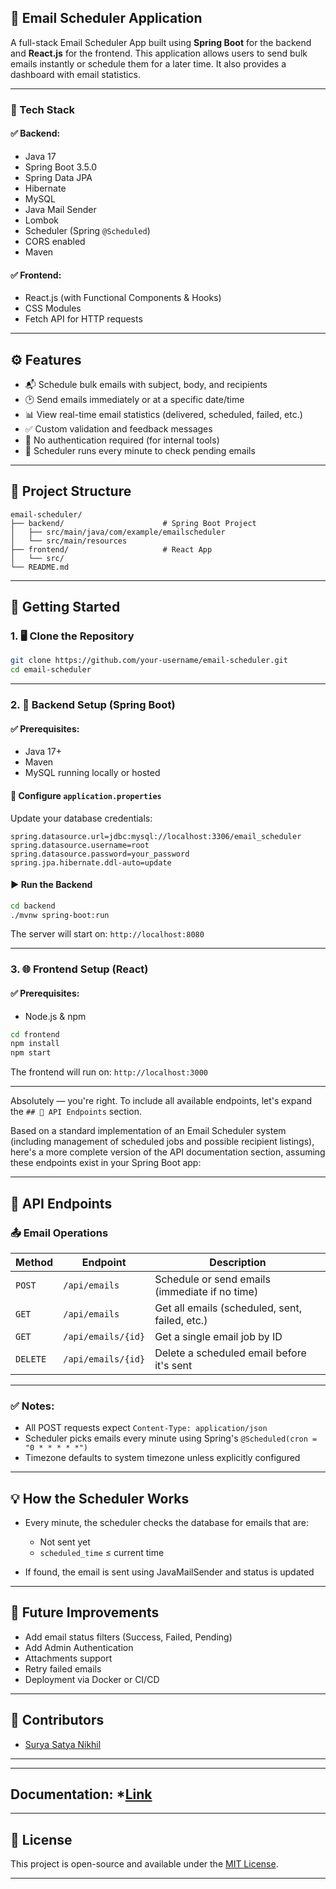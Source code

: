 ## 📧 Email Scheduler Application

A full-stack Email Scheduler App built using **Spring Boot** for the backend and **React.js** for the frontend. This application allows users to send bulk emails instantly or schedule them for a later time. It also provides a dashboard with email statistics.

---

### 🧰 Tech Stack

#### ✅ Backend:

* Java 17
* Spring Boot 3.5.0
* Spring Data JPA
* Hibernate
* MySQL
* Java Mail Sender
* Lombok
* Scheduler (Spring `@Scheduled`)
* CORS enabled
* Maven

#### ✅ Frontend:

* React.js (with Functional Components & Hooks)
* CSS Modules
* Fetch API for HTTP requests

---

## ⚙️ Features

* 📬 Schedule bulk emails with subject, body, and recipients
* 🕑 Send emails immediately or at a specific date/time
* 📊 View real-time email statistics (delivered, scheduled, failed, etc.)
* ✅ Custom validation and feedback messages
* 🔐 No authentication required (for internal tools)
* 🔄 Scheduler runs every minute to check pending emails

---

## 📁 Project Structure

```
email-scheduler/
├── backend/                      # Spring Boot Project
│   ├── src/main/java/com/example/emailscheduler
│   └── src/main/resources
├── frontend/                     # React App
│   └── src/
└── README.md
```

---

## 🚀 Getting Started

### 1. 🖥️ Clone the Repository

```bash
git clone https://github.com/your-username/email-scheduler.git
cd email-scheduler
```

---

### 2. 🧪 Backend Setup (Spring Boot)

#### ✅ Prerequisites:

* Java 17+
* Maven
* MySQL running locally or hosted

#### 🔧 Configure `application.properties`

Update your database credentials:

```properties
spring.datasource.url=jdbc:mysql://localhost:3306/email_scheduler
spring.datasource.username=root
spring.datasource.password=your_password
spring.jpa.hibernate.ddl-auto=update
```

#### ▶️ Run the Backend

```bash
cd backend
./mvnw spring-boot:run
```

The server will start on: `http://localhost:8080`

---

### 3. 🌐 Frontend Setup (React)

#### ✅ Prerequisites:

* Node.js & npm

```bash
cd frontend
npm install
npm start
```

The frontend will run on: `http://localhost:3000`

---

Absolutely — you're right. To include all available endpoints, let's expand the `## 🔁 API Endpoints` section.

Based on a standard implementation of an Email Scheduler system (including management of scheduled jobs and possible recipient listings), here's a more complete version of the API documentation section, assuming these endpoints exist in your Spring Boot app:

---

## 🔁 API Endpoints

### 📤 Email Operations

| Method   | Endpoint           | Description                                    |
| -------- | ------------------ | ---------------------------------------------- |
| `POST`   | `/api/emails`      | Schedule or send emails (immediate if no time) |
| `GET`    | `/api/emails`      | Get all emails (scheduled, sent, failed, etc.) |
| `GET`    | `/api/emails/{id}` | Get a single email job by ID                   |
| `DELETE` | `/api/emails/{id}` | Delete a scheduled email before it's sent      |

---

### ✅ Notes:

* All POST requests expect `Content-Type: application/json`
* Scheduler picks emails every minute using Spring's `@Scheduled(cron = "0 * * * * *")`
* Timezone defaults to system timezone unless explicitly configured

---

## 💡 How the Scheduler Works

* Every minute, the scheduler checks the database for emails that are:

  * Not sent yet
  * `scheduled_time` ≤ current time
* If found, the email is sent using JavaMailSender and status is updated

---

## 📝 Future Improvements

* Add email status filters (Success, Failed, Pending)
* Add Admin Authentication
* Attachments support
* Retry failed emails
* Deployment via Docker or CI/CD

---

## 🙌 Contributors

* [Surya Satya Nikhil](https://www.linkedin.com/in/gssnikhil/)

---

--- 
## Documentation: *[Link](https://docs.google.com/document/d/10dbVweh1xOdsAoIDH2gpXe4WhHqWtQ6N/edit?usp=sharing&ouid=113671945992138409061&rtpof=true&sd=true)
---

## 📄 License

This project is open-source and available under the [MIT License](LICENSE).

---
